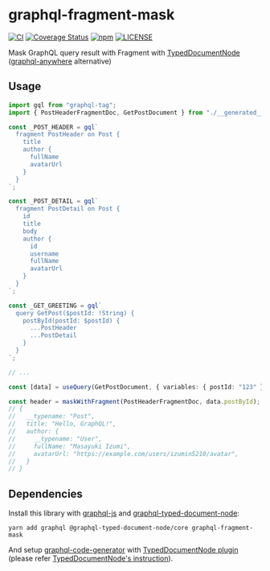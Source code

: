 # graphql-fragment-mask
[![CI](https://github.com/izumin5210/graphql-fragment-mask/actions/workflows/ci.yml/badge.svg)](https://github.com/izumin5210/graphql-fragment-mask/actions/workflows/ci.yml)
[![Coverage Status](https://coveralls.io/repos/github/izumin5210/graphql-fragment-mask/badge.svg?branch=main)](https://coveralls.io/github/izumin5210/graphql-fragment-mask?branch=main)
[![npm](https://img.shields.io/npm/v/graphql-fragment-mask)](https://www.npmjs.com/package/graphql-fragment-mask)
[![LICENSE](https://img.shields.io/github/license/izumin5210/graphql-fragment-mask)](./LICENSE)

Mask GraphQL query result with Fragment with [TypedDocumentNode](https://the-guild.dev/blog/typed-document-node) ([graphql-anywhere](https://www.npmjs.com/package/graphql-anywhere) alternative)

## Usage

```ts
import gql from "graphql-tag";
import { PostHeaderFragmentDoc, GetPostDocument } from "./__generated__/Post.generated";

const _POST_HEADER = gql`
  fragment PostHeader on Post {
    title
    author {
      fullName
      avatarUrl
    }
  }
`;

const _POST_DETAIL = gql`
  fragment PostDetail on Post {
    id
    title
    body
    author {
      id
      username
      fullName
      avatarUrl
    }
  }
`;

const _GET_GREETING = gql`
  query GetPost($postId: !String) {
    postById(postId: $postId) {
      ...PostHeader
      ...PostDetail
    }
  }
`;

// ...

const [data] = useQuery(GetPostDocument, { variables: { postId: "123" } });

const header = maskWithFragment(PostHeaderFragmentDoc, data.postById);
// {
//   __typename: "Post",
//   title: "Hello, GraphQL!",
//   author: {
//     __typename: "User",
//     fullName: "Masayuki Izumi",
//     avatarUrl: "https://example.com/users/izumin5210/avatar",
//   }
// }
```

## Dependencies

Install this library with [graphql-js](https://github.com/graphql/graphql-js/) and [graphql-typed-document-node](https://github.com/dotansimha/graphql-typed-document-node):

```
yarn add graphql @graphql-typed-document-node/core graphql-fragment-mask
```

And setup [graphql-code-generator](https://www.graphql-code-generator.com) with [TypedDocumentNode plugin](https://www.graphql-code-generator.com/docs/plugins/typed-document-node) (please refer [TypedDocumentNode's instruction](https://github.com/dotansimha/graphql-typed-document-node#how-to-use)).

